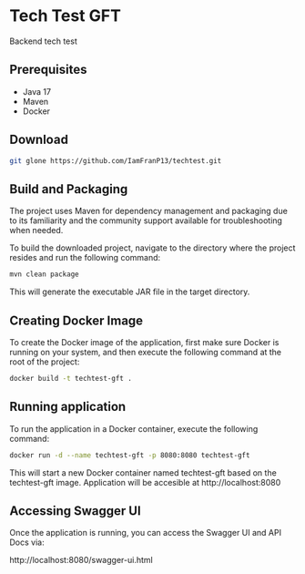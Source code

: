 # Tech Test GFT

Backend tech test

## Prerequisites

- Java 17
- Maven
- Docker

## Download

```bash
git glone https://github.com/IamFranP13/techtest.git
```

## Build and Packaging

The project uses Maven for dependency management and packaging due to its familiarity and the community support available for troubleshooting when needed.

To build the downloaded project, navigate to the directory where the project resides and run the following command:

```bash
mvn clean package
```

This will generate the executable JAR file in the target directory.

## Creating Docker Image

To create the Docker image of the application, first make sure Docker is running on your system, and then execute the following command at the root of the project:

```bash
docker build -t techtest-gft .
```

## Running application

To run the application in a Docker container, execute the following command:

```bash
docker run -d --name techtest-gft -p 8080:8080 techtest-gft
```
This will start a new Docker container named techtest-gft based on the techtest-gft image. Application will be accesible at http://localhost:8080

## Accessing Swagger UI 
Once the application is running, you can access the Swagger UI and API Docs via:

http://localhost:8080/swagger-ui.html
